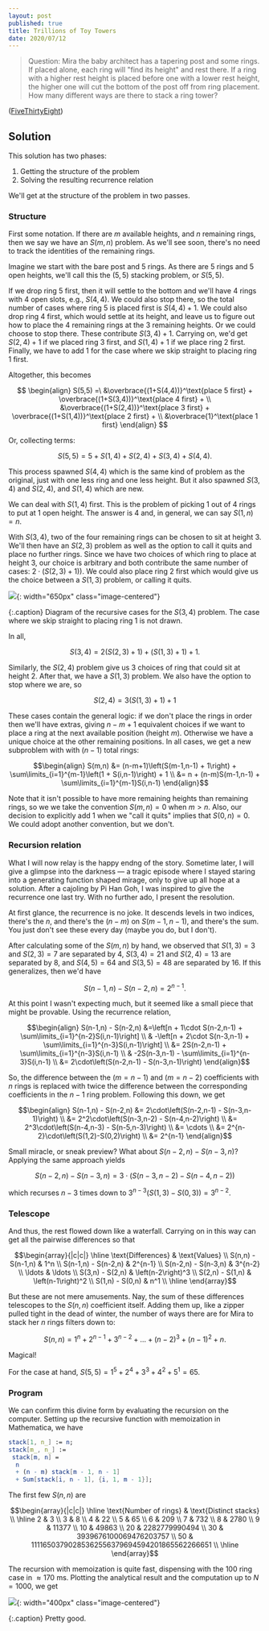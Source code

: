 ```yaml
---
layout: post
published: true
title: Trillions of Toy Towers
date: 2020/07/12
---
```


>Question: Mira the baby architect has a tapering post and some rings. If placed alone, each ring will "find its height" and rest there. If a ring with a higher rest height is placed before one with a lower rest height, the higher one will cut the bottom of the post off from ring placement. How many different ways are there to stack a ring tower?

<!--more-->

([FiveThirtyEight](https://fivethirtyeight.com/features/can-you-make-24/))

## Solution

This solution has two phases:

1. Getting the structure of the problem
2. Solving the resulting recurrence relation

We'll get at the structure of the problem in two passes. 

### Structure

First some notation. If there are $m$ available heights, and $n$ remaining rings, then we say we have an $S(m,n)$ problem. As we'll see soon, there's no need to track the identities of the remaining rings.

Imagine we start with the bare post and $5$ rings. As there are $5$ rings and $5$ open heights, we'll call this the $(5,5)$ stacking problem, or $S(5,5).$ 

If we drop ring $5$ first, then it will settle to the bottom and we'll have $4$ rings with $4$ open slots, e.g., $S(4,4).$ We could also stop there, so the total number of cases where ring $5$ is placed first is $S(4,4) + 1.$ We could also drop ring $4$ first, which would settle at its height, and leave us to figure out how to place the $4$ remaining rings at the $3$ remaining heights. Or we could choose to stop there. These contribute $S(3,4) + 1.$ Carrying on, we'd get $S(2,4) + 1$ if we placed ring $3$ first, and $S(1,4)+1$ if we place ring $2$ first. Finally, we have to add $1$ for the case where we skip straight to placing ring $1$ first. 

Altogether, this becomes

$$
\begin{align}
S(5,5) =\ &\overbrace{(1+S(4,4))}^\text{place 5 first} + \overbrace{(1+S(3,4))}^\text{place 4 first} + \\ &\overbrace{(1+S(2,4))}^\text{place 3 first} + \overbrace{(1+S(1,4))}^\text{place 2 first} + \\
&\overbrace{1}^\text{place 1 first}
\end{align}
$$

Or, collecting terms:

$$S(5,5) = 5 + S(1,4) + S(2,4) + S(3,4) + S(4,4).$$

This process spawned $S(4,4)$ which is the same kind of problem as the original, just with one less ring and one less height. But it also spawned $S(3,4)$ and $S(2,4),$ and $S(1,4)$ which are new. 

We can deal with $S(1,4)$ first. This is the problem of picking $1$ out of $4$ rings to put at $1$ open height. The answer is $4$ and, in general, we can say  $S(1,n)=n.$

With $S(3,4),$ two of the four remaining rings can be chosen to sit at height $3$. We'll then have an $S(2,3)$ problem as well as the option to call it quits and place no further rings. Since we have two choices of which ring to place at height $3$, our choice is arbitrary and both contribute the same number of cases: $2\cdot\left(S(2,3) + 1)\right)$. We could also place ring $2$ first which would give us the choice between a $S(1,3)$ problem, or calling it quits.

![](/img/2020-07-10-S(3,4)-cases.jpg){: width="650px" class="image-centered"}

{:.caption}
Diagram of the recursive cases for the $S(3,4)$ problem. The case where we skip straight to placing ring $1$ is not drawn.

In all,

$$S(3,4) = 2\left(S(2,3) + 1\right) + \left(S(1,3) + 1\right) + 1.$$

Similarly, the $S(2,4)$ problem give us $3$ choices of ring that could sit at height $2$. After that, we have a $S(1,3)$ problem. We also have the option to stop where we are, so

$$S(2,4) = 3\left(S(1,3) + 1\right) + 1$$

These cases contain the general logic: if we don't place the rings in order then we'll have extras, giving $n-m+1$ equivalent choices if we want to place a ring at the next available position (height $m$). Otherwise we have a unique choice at the other remaining positions. In all cases, we get a new subproblem with with $(n-1)$ total rings:

$$\begin{align}
S(m,n) &= (n-m+1)\left(S(m-1,n-1) + 1\right) + \sum\limits_{i=1}^{m-1}\left(1 + S(i,n-1)\right) + 1 \\
       &= n + (n-m)S(m-1,n-1) + \sum\limits_{i=1}^{m-1}S(i,n-1)
\end{align}$$

Note that it isn't possible to have more remaining heights than remaining rings, so we we take the convention $S(m,n) = 0$ when $m > n.$ Also, our decision to explicitly add $1$ when we "call it quits" implies that $S(0,n)=0.$ We could adopt another convention, but we don't.

### Recursion relation

What I will now relay is the happy endng of the story. Sometime later, I will give a glimpse into the darkness — a tragic episode where I stayed staring into a generating function shaped mirage, only to give up all hope at a solution. After a cajoling by Pi Han Goh, I was inspired to give the recurrence one last try. With no further ado, I present the resolution.

At first glance, the recurrence is no joke. It descends levels in two indices, there's the $n$, and there's the $(n-m)$ on $S(m-1,n-1),$ and there's the sum. You just don't see these every day (maybe you do, but I don't).

After calculating some of the $S(m,n)$ by hand, we observed that $S(1,3)=3$ and $S(2,3)=7$ are separated by $4,$ $S(3,4)=21$ and $S(2,4)=13$ are separated by $8,$ and $S(4,5)=64$ and $S(3,5)=48$ are separated by $16$. If this generalizes, then we'd have 

$$S(n-1,n) - S(n-2,n) = 2^{n-1}.$$

At this point I wasn't expecting much, but it seemed like a small piece that might be provable. Using the recurrence relation,

$$\begin{align}
S(n-1,n) - S(n-2,n) &=\left[n + 1\cdot S(n-2,n-1) + \sum\limits_{i=1}^{n-2}S(i,n-1)\right] \\
                    & -\left[n + 2\cdot S(n-3,n-1) + \sum\limits_{i=1}^{n-3}S(i,n-1)\right] \\
                    &= 2S(n-2,n-1) + \sum\limits_{i=1}^{n-3}S(i,n-1) \\
                    & -2S(n-3,n-1) - \sum\limits_{i=1}^{n-3}S(i,n-1) \\
                    &= 2\cdot\left(S(n-2,n-1) - S(n-3,n-1)\right)
\end{align}$$

So, the difference between the $(m=n-1)$ and $(m=n-2)$ coefficients with $n$ rings is replaced with twice the difference between the corresponding coefficients in the $n-1$ ring problem. Following this down, we get 

$$\begin{align}
S(n-1,n) - S(n-2,n) &= 2\cdot\left(S(n-2,n-1) - S(n-3,n-1)\right) \\
                    &= 2^2\cdot\left(S(n-3,n-2) - S(n-4,n-2)\right) \\
                    &= 2^3\cdot\left(S(n-4,n-3) - S(n-5,n-3)\right) \\
                    &= \cdots \\
                    &= 2^{n-2}\cdot\left(S(1,2)-S(0,2)\right) \\
                    &= 2^{n-1}
\end{align}$$

Small miracle, or sneak preview? What about $S(n-2,n) - S(n-3,n)$? Applying the same approach yields 

$$S(n-2,n) - S(n-3,n) = 3\cdot\left(S(n-3,n-2) - S(n-4,n-2)\right)$$

which recurses $n-3$ times down to $3^{n-3}\left(S(1,3) - S(0,3)\right) = 3^{n-2}.$

### Telescope

And thus, the rest flowed down like a waterfall. Carrying on in this way can get all the pairwise differences so that 

$$\begin{array}{|c|c|} \hline
\text{Differences} & \text{Values} \\ 
S(n,n) - S(n-1,n) & 1^n \\ 
S(n-1,n) - S(n-2,n) & 2^{n-1} \\
S(n-2,n) - S(n-3,n) & 3^{n-2} \\
\ldots & \ldots \\
S(3,n) - S(2,n) & \left(n-2\right)^3 \\
S(2,n) - S(1,n) &  \left(n-1\right)^2 \\
S(1,n) - S(0,n) & n^1 \\ \hline
\end{array}$$

But these are not mere amusements. Nay, the sum of these differences telescopes to the $S(n,n)$ coefficient itself. Adding them up, like a zipper pulled tight in the dead of winter, the number of ways there are for Mira to stack her $n$ rings filters down to:

$$S(n,n) = 1^n + 2^{n-1} + 3^{n-2} + \ldots + (n-2)^3 + (n-1)^2 + n.$$

Magical!

For the case at hand, $S(5,5) = 1^5 + 2^4 + 3^3 + 4^2 + 5^1 = 65.$

### Program

We can confirm this divine form by evaluating the recursion on the computer. Setting up the recursive function with memoization in Mathematica, we have

```mathematica
stack[1, n_] := n;
stack[m_, n_] := 
 stack[m, n] = 
  n 
  + (n - m) stack[m - 1, n - 1] 
  + Sum[stack[i, n - 1], {i, 1, m - 1}];
```
The first few $S(n,n)$ are

$$\begin{array}{|c|c|} \hline
\text{Number of rings} & \text{Distinct stacks} \\ \hline
2 & 3 \\
3 & 8 \\
4 & 22 \\
5 & 65 \\
6 & 209 \\
7 & 732 \\
8 & 2780 \\
9 & 11377 \\
10 & 49863 \\
20 & 2282779990494 \\
30 & 3939676100069476203757 \\
50 & 11116503790285362556379694594201865562266651 \\ \hline
\end{array}$$

The recursion with memoization is quite fast, dispensing with the $100$ ring case in $\approx 170\text{ ms}.$ Plotting the analytical result and the computation up to $N=1000$, we get

![](/img/2020-07-10-theory-calc-plot.png){: width="400px" class="image-centered"}

{:.caption}
Pretty good.

<br>
